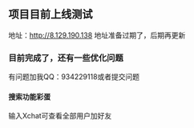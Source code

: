 ## 项目目前上线测试
地址：http://8.129.190.138
地址准备过期了，后期再更新

### 目前完成了，还有一些优化问题
有问题加我QQ：934229118或者提交问题

#### 搜索功能彩蛋
输入Xchat可查看全部用户加好友